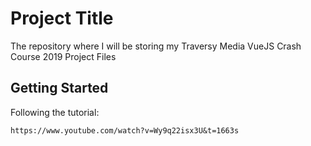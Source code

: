 # Project Title

The repository where I will be storing my Traversy Media VueJS Crash Course 2019 Project Files

## Getting Started

Following the tutorial:
```
https://www.youtube.com/watch?v=Wy9q22isx3U&t=1663s
```

